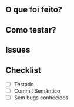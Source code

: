 ## O que foi feito?

<!-- Descreva resumidamente as mudanças -->

## Como testar?

<!-- Passos para validar -->

## Issues

<!-- ? -->

## Checklist

- [ ] Testado
- [ ] Commit Semântico
- [ ] Sem bugs conhecidos
